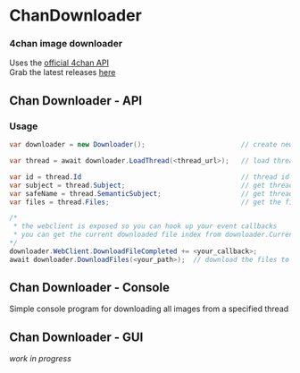 # ChanDownloader
### 4chan image downloader  
Uses the [official 4chan API](https://github.com/4chan/4chan-API)  
Grab the latest releases [here](https://github.com/Frioo/ChanDownloader/releases/latest)

## Chan Downloader - API 
### Usage
```csharp
var downloader = new Downloader();                        // create new ChanDownloader instance

var thread = await downloader.LoadThread(<thread_url>);   // load thread

var id = thread.Id                                        // thread id
var subject = thread.Subject;                             // get thread subject (original)
var safeName = thread.SemanticSubject;                    // get thread subject in safe format
var files = thread.Files;                                 // get the file list

/*
 * the webclient is exposed so you can hook up your event callbacks
 * you can get the current downloaded file index from downloader.CurrentFileNumber
*/
downloader.WebClient.DownloadFileCompleted += <your_callback>;
await downloader.DownloadFiles(<your_path>);  // download the files to the specified directory
```

## Chan Downloader - Console
Simple console program for downloading all images from a specified thread  

## Chan Downloader - GUI
*work in progress*
